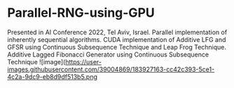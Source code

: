 # Parallel-RNG-using-GPU
Presented in AI Conference 2022, Tel Aviv, Israel. Parallel implementation of inherently sequential algorithms. CUDA implementation of Additive LFG and GFSR using Continuous Subsequence Technique and Leap Frog Technique.
Additive Lagged Fibonacci Generator using Continuous Subsequence Technique
![image](https://user-images.githubusercontent.com/39004869/183927163-cc42c393-5ce1-4c2a-9dc9-eb8d9df513b5.png
